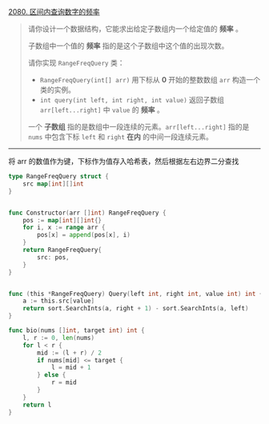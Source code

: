 [2080. 区间内查询数字的频率](https://leetcode.cn/problems/range-frequency-queries/)

> 请你设计一个数据结构，它能求出给定子数组内一个给定值的 **频率** 。
>
> 子数组中一个值的 **频率** 指的是这个子数组中这个值的出现次数。
>
> 请你实现 `RangeFreqQuery` 类：
>
> - `RangeFreqQuery(int[] arr)` 用下标从 **0** 开始的整数数组 `arr` 构造一个类的实例。
> - `int query(int left, int right, int value)` 返回子数组 `arr[left...right]` 中 `value` 的 **频率** 。
>
> 一个 **子数组** 指的是数组中一段连续的元素。`arr[left...right]` 指的是 `nums` 中包含下标 `left` 和 `right` **在内** 的中间一段连续元素。

---

将 arr 的数值作为键，下标作为值存入哈希表，然后根据左右边界二分查找

```go
type RangeFreqQuery struct {
    src map[int][]int
}


func Constructor(arr []int) RangeFreqQuery {
    pos := map[int][]int{}
    for i, x := range arr {
        pos[x] = append(pos[x], i)
    }
    return RangeFreqQuery{
        src: pos,
    }
}


func (this *RangeFreqQuery) Query(left int, right int, value int) int {
    a := this.src[value]
    return sort.SearchInts(a, right + 1) - sort.SearchInts(a, left)
}

func bio(nums []int, target int) int {
    l, r := 0, len(nums)
    for l < r {
        mid := (l + r) / 2
        if nums[mid] <= target {
            l = mid + 1
        } else {
            r = mid
        }
    }
    return l
}

```

